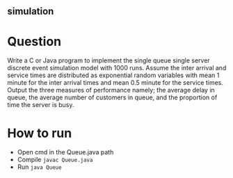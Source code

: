 ## simulation

# Question
Write a C or Java program to implement the single queue single server discrete event
simulation model with 1000 runs. Assume the inter arrival and service times are
distributed as exponential random variables with mean 1 minute for the inter arrival
times and mean 0.5 minute for the service times. Output the three measures of
performance namely; the average delay in queue, the average number of customers in
queue, and the proportion of time the server is busy.


# How to run
- Open cmd in the Queue.java path
- Compile ```javac Queue.java```
- Run ```java Queue```
